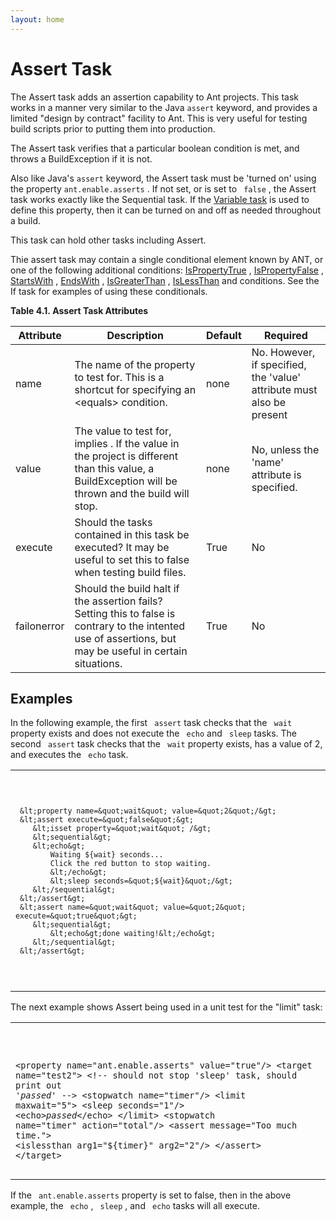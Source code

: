```yaml
---
layout: home
---
```

# Assert Task

The Assert task adds an assertion capability to Ant projects. This task works in a manner very similar to the Java `assert` keyword, and provides a limited "design by contract" facility to Ant. This is very useful for testing build scripts prior to putting them into production.

The Assert task verifies that a particular boolean condition is met, and throws a BuildException if it is not.

Also like Java's `assert` keyword, the Assert task must be 'turned on' using the property `ant.enable.asserts` . If not set, or is set to ` false` , the Assert task works exactly like the Sequential task. If the [Variable task](variable_task.html "Variable Task") is used to define this property, then it can be turned on and off as needed throughout a build.

This task can hold other tasks including Assert.

Thie assert task may contain a single conditional element known by ANT, or one of the following additional conditions: [IsPropertyTrue](more_conditions.html "More Conditions") , [IsPropertyFalse](more_conditions.html "More Conditions") , [StartsWith](more_conditions.html "More Conditions") , [EndsWith](more_conditions.html "More Conditions") , [IsGreaterThan](more_conditions.html "More Conditions") , [IsLessThan](more_conditions.html "More Conditions") and conditions. See the If task for examples of using these conditionals.

<span id="N10583"></span>
**Table 4.1. Assert Task Attributes**

| Attribute   | Description                                                                                                                                                 | Default | Required                                                              |
|-------------|-------------------------------------------------------------------------------------------------------------------------------------------------------------|---------|-----------------------------------------------------------------------|
| name        | The name of the property to test for. This is a shortcut for specifying an &lt;equals&gt; condition.                                                        | none    | No. However, if specified, the 'value' attribute must also be present |
| value       | The value to test for, implies . If the value in the project is different than this value, a BuildException will be thrown and the build will stop.         | none    | No, unless the 'name' attribute is specified.                         |
| execute     | Should the tasks contained in this task be executed? It may be useful to set this to false when testing build files.                                        | True    | No                                                                    |
| failonerror | Should the build halt if the assertion fails? Setting this to false is contrary to the intented use of assertions, but may be useful in certain situations. | True    | No                                                                    |

Examples
--------

In the following example, the first ` assert` task checks that the ` wait` property exists and does not execute the ` echo` and ` sleep` tasks. The second ` assert` task checks that the ` wait` property exists, has a value of 2, and executes the ` echo` task.

<table>
<colgroup>
<col width="100%" />
</colgroup>
<tbody>
<tr class="odd">
<td><pre class="programlisting"><code>

     &lt;property name=&quot;wait&quot; value=&quot;2&quot;/&gt;
     &lt;assert execute=&quot;false&quot;&gt;
        &lt;isset property=&quot;wait&quot; /&gt;
        &lt;sequential&gt;
        &lt;echo&gt;
            Waiting ${wait} seconds...
            Click the red button to stop waiting.
            &lt;/echo&gt;
            &lt;sleep seconds=&quot;${wait}&quot;/&gt;
        &lt;/sequential&gt;
     &lt;/assert&gt;
     &lt;assert name=&quot;wait&quot; value=&quot;2&quot; execute=&quot;true&quot;&gt;
        &lt;sequential&gt;
            &lt;echo&gt;done waiting!&lt;/echo&gt;
        &lt;/sequential&gt;
     &lt;/assert&gt;
</code></pre></td>
</tr>
</tbody>
</table>

The next example shows Assert being used in a unit test for the "limit" task:

<table>
<colgroup>
<col width="100%" />
</colgroup>
<tbody>
<tr class="odd">
<td><pre class="programlisting"><code>

  &lt;property name=&quot;ant.enable.asserts&quot; value=&quot;true&quot;/&gt;
  &lt;target name=&quot;test2&quot;&gt;
    &lt;!-- should not stop &#39;sleep&#39; task, should print out &#39;_passed_&#39; --&gt;
    &lt;stopwatch name=&quot;timer&quot;/&gt;
    &lt;limit maxwait=&quot;5&quot;&gt;
        &lt;sleep seconds=&quot;1&quot;/&gt;
        &lt;echo&gt;_passed_&lt;/echo&gt;
    &lt;/limit&gt;
    &lt;stopwatch name=&quot;timer&quot; action=&quot;total&quot;/&gt;
    &lt;assert message=&quot;Too much time.&quot;&gt;
        &lt;islessthan arg1=&quot;${timer}&quot; arg2=&quot;2&quot;/&gt;
    &lt;/assert&gt;
  &lt;/target&gt;
</code></pre></td>
</tr>
</tbody>
</table>

If the ` ant.enable.asserts` property is set to false, then in the above example, the ` echo` , ` sleep` , and ` echo` tasks will all execute.

